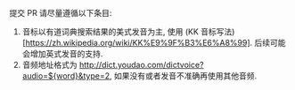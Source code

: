 提交 PR 请尽量遵循以下条目:

1. 音标以有道词典搜索结果的美式发音为主, 使用 (KK 音标写法)[https://zh.wikipedia.org/wiki/KK%E9%9F%B3%E6%A8%99]. 后续可能会增加英式发音的支持.
2. 音频地址格式为 http://dict.youdao.com/dictvoice?audio=${word}&type=2, 如果没有或者发音不准确再使用其他音频.
